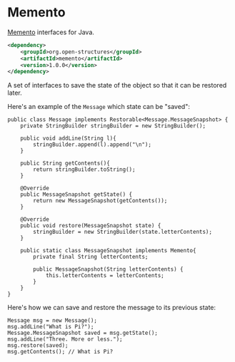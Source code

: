 # Memento

[Memento](https://en.wikipedia.org/wiki/Memento_pattern) interfaces for Java. 

```xml
<dependency>
    <groupId>org.open-structures</groupId>
    <artifactId>memento</artifactId>
    <version>1.0.0</version>
</dependency>
```

A set of interfaces to save the state of the object so that it can be restored later.

Here's an example of the `Message` which state can be "saved":

    public class Message implements Restorable<Message.MessageSnapshot> {
        private StringBuilder stringBuilder = new StringBuilder();
    
        public void addLine(String l){
            stringBuilder.append(l).append("\n");
        }
    
        public String getContents(){
            return stringBuilder.toString();
        }
    
        @Override
        public MessageSnapshot getState() {
            return new MessageSnapshot(getContents());
        }
    
        @Override
        public void restore(MessageSnapshot state) {
            stringBuilder = new StringBuilder(state.letterContents);
        }
    
        public static class MessageSnapshot implements Memento{
            private final String letterContents;
    
            public MessageSnapshot(String letterContents) {
                this.letterContents = letterContents;
            }
        }
    }

Here's how we can save and restore the message to its previous state:

    Message msg = new Message();
    msg.addLine("What is Pi?");
    Message.MessageSnapshot saved = msg.getState();
    msg.addLine("Three. More or less.");
    msg.restore(saved);
    msg.getContents(); // What is Pi?
    
    